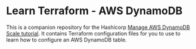 # Learn Terraform - AWS DynamoDB

This is a companion repository for the Hashicorp [Manage AWS DynamoDB Scale
tutorial](https://developer.hashicorp.com/terraform/tutorials/aws/aws-dynamodb-scale). It contains Terraform
configuration files for you to use to learn how to configure an AWS DynamoDB table.
